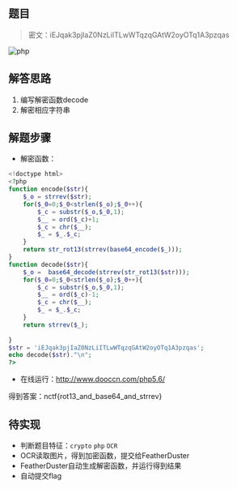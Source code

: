 ## 题目

> 密文：iEJqak3pjIaZ0NzLiITLwWTqzqGAtW2oyOTq1A3pzqas 

![php](http://ctf.nuptsast.com/static/uploads/6ee943278e6d3920e04aa50d47de0c91/QQ20151023181859.png)

## 解答思路

1. 编写解密函数decode
2. 解密相应字符串

## 解题步骤

- 解密函数：

```php
<!doctype html>
<?php
function encode($str){
    $_o = strrev($str);
    for($_0=0;$_0<strlen($_o);$_0++){
        $_c = substr($_o,$_0,1);
        $__ = ord($_c)+1;
        $_c = chr($__);
        $_ = $_.$_c;
    }
    return str_rot13(strrev(base64_encode($_)));
}
function decode($str){
    $_o =  base64_decode(strrev(str_rot13($str)));
    for($_0=0;$_0<strlen($_o);$_0++){
        $_c = substr($_o,$_0,1);
        $__ = ord($_c)-1;
        $_c = chr($__);
        $_ = $_.$_c;
    }
    return strrev($_);
    
}
$str = 'iEJqak3pjIaZ0NzLiITLwWTqzqGAtW2oyOTq1A3pzqas';
echo decode($str)."\n";
?>
```

- 在线运行：http://www.dooccn.com/php5.6/

得到答案：nctf{rot13_and_base64_and_strrev}

## 待实现

- 判断题目特征：`crypto` `php` `OCR`
- OCR读取图片，得到加密函数，提交给FeatherDuster
- FeatherDuster自动生成解密函数，并运行得到结果
- 自动提交flag